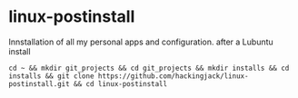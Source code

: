 # linux-postinstall
Innstallation of all my personal apps and configuration. after a Lubuntu install
```
cd ~ && mkdir git_projects && cd git_projects && mkdir installs && cd installs && git clone https://github.com/hackingjack/linux-postinstall.git && cd linux-postinstall

```
